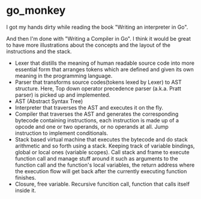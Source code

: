 # go_monkey

I got my hands dirty while reading the book "Writing an interpreter in Go".

And then I'm done with "Writing a Compiler in Go". I think it would be great to have more illustrations about the concepts and the layout of the instructions and the stack.

* Lexer that distills the meaning of human readable source code into more essential form that arranges tokens which are defined and given its own meaning in the programming language.
* Parser that transforms source codes(tokens lexed by Lexer) to AST structure. Here, Top down operator precedence parser (a.k.a. Pratt parser) is picked up and implemented. 
* AST (Abstract Syntax Tree)
* Interpreter that traverses the AST and executes it on the fly.
* Compiler that traverses the AST and generates the corresponding bytecode containing instructions, each instruction is made up of a opcode and one or two operands, or no operands at all. Jump instruction to implement conditionals.
* Stack based virtual machine that executes the bytecode and do stack arithmetic and so forth using a stack. Keeping track of variable bindings, global or local ones (variable scopes). Call stack and frame to execute function call and manage stuff around it such as arguments to the function call and the function's local variables, the return address where the execution flow will get back after the currently executing function finishes.
* Closure, free variable. Recursive funcition call, function that calls itself inside it.
